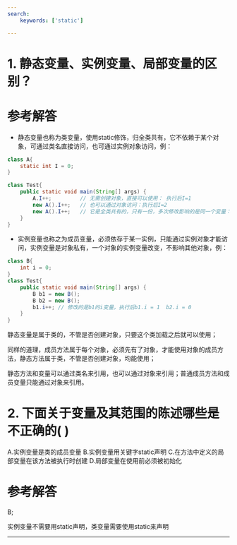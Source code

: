 ```yaml
---
search:
    keywords: ['static']

---
```



# 1. 静态变量、实例变量、局部变量的区别？

# 参考解答

* 静态变量也称为类变量，使用static修饰，归全类共有，它不依赖于某个对象，可通过类名直接访问，也可通过实例对象访问，例：

```java
class A{
    static int I = 0;
}

class Test{
    public static void main(String[] args) {
        A.I++;         // 无需创建对象，直接可以使用： 执行后I=1
        new A().I++;   // 也可以通过对象访问：执行后I=2
        new A().I++;   // 它是全类共有的，只有一份，多次修改影响的是同一个变量：执行后 I=3
    }
}
```

* 实例变量也称之为成员变量，必须依存于某一实例，只能通过实例对象才能访问，实例变量是对象私有，一个对象的实例变量改变，不影响其他对象，例：

```java
class B{
    int i = 0;
}
class Test{
    public static void main(String[] args) {
        B b1 = new B();
        B b2 = new B();
        b1.i++; // 修改的是b1的i变量，执行后b1.i = 1  b2.i = 0
    }
}
```


静态变量是属于类的，不管是否创建对象，只要这个类加载之后就可以使用；

同样的道理，成员方法属于每个对象，必须先有了对象，才能使用对象的成员方法，静态方法属于类，不管是否创建对象，均能使用；

静态方法和变量可以通过类名来引用，也可以通过对象来引用；普通成员方法和成员变量只能通过对象来引用。






# 2. 下面关于变量及其范围的陈述哪些是不正确的( )

A.实例变量是类的成员变量
B.实例变量用关键字static声明
C.在方法中定义的局部变量在该方法被执行时创建
D.局部变量在使用前必须被初始化


# 参考解答

B;

实例变量不需要用static声明，类变量需要使用static来声明

---

